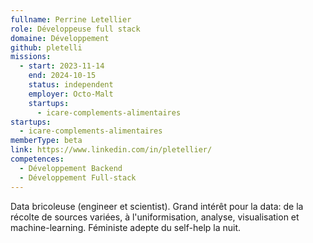 ```yaml
---
fullname: Perrine Letellier
role: Développeuse full stack
domaine: Développement
github: pletelli
missions:
  - start: 2023-11-14
    end: 2024-10-15
    status: independent
    employer: Octo-Malt
    startups:
      - icare-complements-alimentaires
startups:
  - icare-complements-alimentaires
memberType: beta
link: https://www.linkedin.com/in/pletellier/
competences:
  - Développement Backend
  - Développement Full-stack
---
```

Data bricoleuse (engineer et scientist). Grand intérêt pour la data: de la récolte
  de sources variées, à l'uniformisation, analyse, visualisation et machine-learning.
  Féministe adepte du self-help la nuit.
